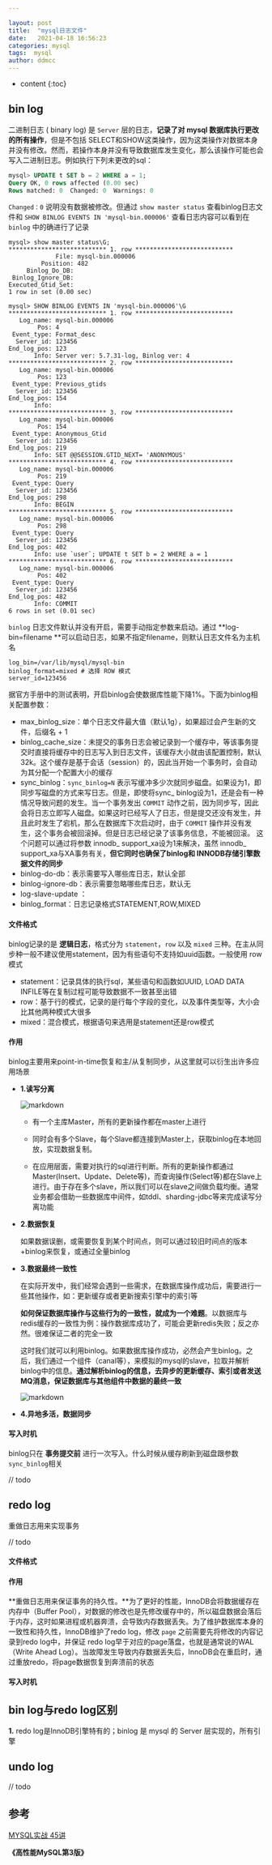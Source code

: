 ```yaml
---

layout: post
title:  "mysql日志文件"
date:   2021-04-18 16:56:23
categories: mysql
tags:  mysql
author: ddmcc
---
```


* content
{:toc}





## bin log

二进制日志 ( binary log) 是 `Server` 层的日志，**记录了对 mysql 数据库执行更改的所有操作**，但是不包括 SELECT和SHOW这类操作，因为这类操作对数据本身并没有修改。然而，若操作本身并没有导致数据库发生变化，那么该操作可能也会写入二进制日志。例如执行下列未更改的sql：



```sql
mysql> UPDATE t SET b = 2 WHERE a = 1;
Query OK, 0 rows affected (0.00 sec)
Rows matched: 0  Changed: 0  Warnings: 0
```



`Changed：0` 说明没有数据被修改。但通过 `show master status` 查看binlog日志文件和 `SHOW BINLOG EVENTS IN 'mysql-bin.000006'` 查看日志内容可以看到在 `binlog` 中的确进行了记录



```shell
mysql> show master status\G;
*************************** 1. row ***************************
             File: mysql-bin.000006
         Position: 482
     Binlog_Do_DB: 
 Binlog_Ignore_DB: 
Executed_Gtid_Set: 
1 row in set (0.00 sec)

mysql> SHOW BINLOG EVENTS IN 'mysql-bin.000006'\G
*************************** 1. row ***************************
   Log_name: mysql-bin.000006
        Pos: 4
 Event_type: Format_desc
  Server_id: 123456
End_log_pos: 123
       Info: Server ver: 5.7.31-log, Binlog ver: 4
*************************** 2. row ***************************
   Log_name: mysql-bin.000006
        Pos: 123
 Event_type: Previous_gtids
  Server_id: 123456
End_log_pos: 154
       Info: 
*************************** 3. row ***************************
   Log_name: mysql-bin.000006
        Pos: 154
 Event_type: Anonymous_Gtid
  Server_id: 123456
End_log_pos: 219
       Info: SET @@SESSION.GTID_NEXT= 'ANONYMOUS'
*************************** 4. row ***************************
   Log_name: mysql-bin.000006
        Pos: 219
 Event_type: Query
  Server_id: 123456
End_log_pos: 298
       Info: BEGIN
*************************** 5. row ***************************
   Log_name: mysql-bin.000006
        Pos: 298
 Event_type: Query
  Server_id: 123456
End_log_pos: 402
       Info: use `user`; UPDATE t SET b = 2 WHERE a = 1
*************************** 6. row ***************************
   Log_name: mysql-bin.000006
        Pos: 402
 Event_type: Query
  Server_id: 123456
End_log_pos: 482
       Info: COMMIT
6 rows in set (0.01 sec)
```



`binlog` 日志文件默认并没有开启，需要手动指定参数来启动。通过 **log-bin=filename **可以启动日志，如果不指定filename，则默认日志文件名为主机名

```shell
log_bin=/var/lib/mysql/mysql-bin
binlog_format=mixed # 选择 ROW 模式
server_id=123456 
```



据官方手册中的测试表明，开启binlog会使数据库性能下降1%。下面为binlog相关配置参数：

-  max_binlog_size：单个日志文件最大值（默认1g），如果超过会产生新的文件，后缀名 + 1
- binlog_cache_size：未提交的事务日志会被记录到一个缓存中，等该事务提交时直接将缓存中的日志写入到日志文件，该缓存大小就由该配置控制，默认32k。这个缓存是基于会话（session）的，因此当开始一个事务时，会自动为其分配一个配置大小的缓存
- sync_binlog：`sync_binlog=N` 表示写缓冲多少次就同步磁盘。如果设为1，即同步写磁盘的方式来写日志。但是，即使将sync_ binlog设为1，还是会有一种情况导致问题的发生。当一个事务发出 `COMMIT` 动作之前，因为同步写，因此会将日志立即写人磁盘。如果这时已经写人了日志，但是提交还没有发生，并且此时发生了宕机，那么在数据库下次启动时，由于 `COMMIT` 操作并没有发生，这个事务会被回滚掉。但是日志已经记录了该事务信息，不能被回滚。 这个问题可以通过将参数 innodb_ support_xa设为1来解决，虽然 innodb_ support_xa与XA事务有关，**但它同时也确保了binlog和 INNODB存储引擎数据文件的同步**
- binlog-do-db：表示需要写入哪些库日志，默认全部
- binlog-ignore-db：表示需要忽略哪些库日志，默认无
- log-slave-update ：
- binlog_format：日志记录格式STATEMENT,ROW,MIXED



#### **文件格式**

binlog记录的是 **逻辑日志**，格式分为 `statement`，`row` 以及 `mixed` 三种。在主从同步种一般不建议使用statement，因为有些语句不支持如uuid函数。一般使用 row 模式

- statement：记录具体的执行sql，某些语句和函数如UUID, LOAD DATA INFILE等在复制过程可能导致数据不一致甚至出错
- row：基于行的模式，记录的是行每个字段的变化，以及事件类型等，大小会比其他两种模式大很多
- mixed：混合模式，根据语句来选用是statement还是row模式



#### **作用**

binlog主要用来point-in-time恢复和主/从复制同步，从这里就可以衍生出许多应用场景

- **1.读写分离**

  ![markdown](https://ddmcc-1255635056.file.myqcloud.com/50f38b45-d325-4378-84b0-ffc5c386720a.png)

  - 有一个主库Master，所有的更新操作都在master上进行

  - 同时会有多个Slave，每个Slave都连接到Master上，获取binlog在本地回放，实现数据复制。

  - 在应用层面，需要对执行的sql进行判断。所有的更新操作都通过Master(Insert、Update、Delete等)，而查询操作(Select等)都在Slave上进行。由于存在多个slave，所以我们可以在slave之间做负载均衡。通常业务都会借助一些数据库中间件，如tddl、sharding-jdbc等来完成读写分离功能

    

- **2.数据恢复**

  如果数据误删，或需要恢复到某个时间点，则可以通过较旧时间点的版本+binlog来恢复，或通过全量binlog

  

- **3.数据最终一致性**

  在实际开发中，我们经常会遇到一些需求，在数据库操作成功后，需要进行一些其他操作，如：更新缓存或者更新搜索引擎中的索引等

  **如何保证数据库操作与这些行为的一致性，就成为一个难题**。以数据库与redis缓存的一致性为例：操作数据库成功了，可能会更新redis失败；反之亦然。很难保证二者的完全一致

  这时我们就可以利用binlog。如果数据库操作成功，必然会产生binlog。之后，我们通过一个组件（canal等），来模拟的mysql的slave，拉取并解析binlog中的信息。**通过解析binlog的信息，去异步的更新缓存、索引或者发送MQ消息，保证数据库与其他组件中数据的最终一致**

  ![markdown](https://ddmcc-1255635056.file.myqcloud.com/7ee0475d-a45c-42c2-89dd-d63f0df66b1a.png)

- **4.异地多活，数据同步**

  

#### **写入时机**

binlog只在 **事务提交前** 进行一次写入。什么时候从缓存刷新到磁盘跟参数`sync_binlog`相关


// todo



## **redo log**

重做日志用来实现事务

// todo

#### **文件格式**





#### **作用**

**重做日志用来保证事务的持久性。**为了更好的性能，InnoDB会将数据缓存在内存中（Buffer Pool），对数据的修改也是先修改缓存中的，所以磁盘数据会落后于内存，这时如果进程或机器奔溃，会导致内存数据丢失。为了维护数据库本身的一致性和持久性，InnoDB维护了redo log，修改 `page` 之前需要先将修改的内容记录到redo log中，并保证 redo log早于对应的page落盘，也就是通常说的WAL（Write Ahead Log）。当故障发生导致内存数据丢失后，InnoDB会在重启时，通过重放redo，将page数据恢复到奔溃前的状态



#### 写入时机





## bin log与redo log区别

**1.** redo log是InnoDB引擎特有的；binlog 是 mysql 的 Server 层实现的，所有引擎



## undo log


// todo




## **参考**

[MYSQL实战 45讲](https://time.geekbang.org/column/article/68319) 

**《高性能MySQL第3版》**

